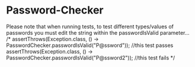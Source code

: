 # Password-Checker

Please note that when running tests, to test different types/values of passwords you must edit the string within the passwordIsValid parameter...
/*
assertThrows(Exception.class, () -> PasswordChecker.passwordIsValid("P@ssword")); //this test passes
assertThrows(Exception.class, () -> PasswordChecker.passwordIsValid("P@ssword2")); //this test fails
*/
